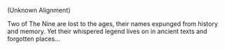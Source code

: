 (Unknown Alignment)

Two of The Nine are lost to the ages, their names expunged from history and memory. Yet their whispered legend lives on in ancient texts and forgotten places...
